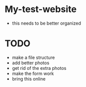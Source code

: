 # My-test-website

* this needs to be better organized


# TODO
* make a file structure
* add better photos
* get rid of the extra photos
* make the form work
* bring this online

